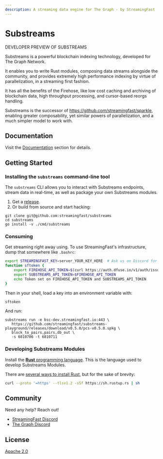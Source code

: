 ```yaml
---
description: A streaming data engine for The Graph - by StreamingFast
---
```


# Substreams

DEVELOPER PREVIEW OF SUBSTREAMS

Substreams is a powerful blockchain indexing technology, developed for The Graph Network.

It enables you to write Rust modules, composing data streams alongside the community, and provides extremely high performance indexing by virtue of parallelization, in a streaming first fashion.

It has all the benefits of the Firehose, like low cost caching and archiving of blockchain data, high throughput processing, and cursor-based reorgs handling.

Substreams is the successor of https://github.com/streamingfast/sparkle, enabling greater composability, yet similar powers of parallelization, and a much simpler model to work with.

## Documentation

Visit the [Documentation](docs/) section for details.

## Getting Started

### Installing the `substreams` command-line tool

The `substreams` CLI allows you to interact with Substreams endpoints, stream data in real-time, as well as package your own Substreams modules.

1. Get a [release](https://github.com/streamingfast/substreams/releases).
2. Or build from source and start hacking:

```
git clone git@github.com:streamingfast/substreams
cd substreams
go install -v ./cmd/substreams
```

### Consuming

Get streaming right away using. To use StreamingFast's infrastructure, dump that somewhere like `.bashrc`:

```bash
export STREAMINGFAST_KEY=server_YOUR_KEY_HERE  # Ask us on Discord for a key
function sftoken {
    export FIREHOSE_API_TOKEN=$(curl https://auth.dfuse.io/v1/auth/issue -s --data-binary '{"api_key":"'$STREAMINGFAST_KEY'"}' | jq -r .token)
	export SUBSTREAMS_API_TOKEN=$FIREHOSE_API_TOKEN
    echo Token set on FIREHOSE_API_TOKEN and SUBSTREAMS_API_TOKEN
}
```

Then in your shell, load a key into an environment variable with:

```bash
sftoken
```

And run:

```
substreams run -e bsc-dev.streamingfast.io:443 \
   https://github.com/streamingfast/substreams-playground/releases/download/v0.5.0/pcs-v0.5.0.spkg \
   block_to_pairs,pairs,db_out \
   -s 6810706 -t 6810711
```

### Developing Substreams Modules

Install the [**Rust** programming language](https://www.rust-lang.org/). This is the language used to develop Substreams Modules.

There are [several ways to install Rust](https://www.rust-lang.org/tools/install), but for the sake of brevity:

```bash
curl --proto '=https' --tlsv1.2 -sSf https://sh.rustup.rs | sh
```

## Community

Need any help? Reach out!

* [StreamingFast Discord](https://discord.gg/jZwqxJAvRs)
* [The Graph Discord](https://discord.gg/vtvv7FP)

## License

[Apache 2.0](LICENSE/)
